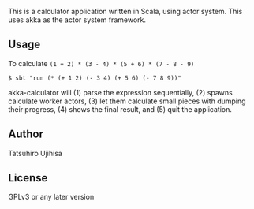 This is a calculator application written in Scala, using actor system. This
uses akka as the actor system framework.

## Usage

To calculate `(1 + 2) * (3 - 4) * (5 + 6) * (7 - 8 - 9)`

    $ sbt "run (* (+ 1 2) (- 3 4) (+ 5 6) (- 7 8 9))"

akka-calculator will (1) parse the expression sequentially, (2) spawns calculate worker actors, (3) let them calculate small pieces with dumping their progress, (4) shows the final result, and (5) quit the application.

## Author

Tatsuhiro Ujihisa

## License

GPLv3 or any later version
